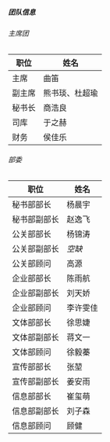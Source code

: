 ##### 团队信息

###### 主席团
|职位|姓名|
|-----------|-----------|
|主席|曲笛|
|副主席|熊书琰、杜超瑜|
|秘书长|商浩良|
|司库|于之赫|
|财务|侯佳乐|

###### 部委
|职位|姓名|
|-----------|-----------|
|秘书部部长|杨晨宇|
|秘书部副部长|赵逸飞|
|公关部部长|杨锦涛|
|公关部副部长|*空缺*|
|公关部顾问|高源|
|企业部部长|陈雨航|
|企业部副部长|刘天娇|
|企业部顾问|李许雯佳|
|文体部部长|徐思婕|
|文体部副部长|蒋文一|
|文体部顾问|徐毅蓁|
|宣传部部长|张堃|
|宣传部副部长|姜安雨|
|信息部部长|崔玺萌|
|信息部副部长|刘子森|
|信息部顾问|顾健|
